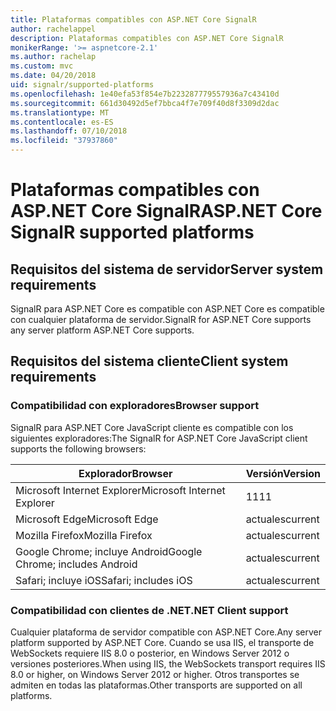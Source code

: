 ```yaml
---
title: Plataformas compatibles con ASP.NET Core SignalR
author: rachelappel
description: Plataformas compatibles con ASP.NET Core SignalR
monikerRange: '>= aspnetcore-2.1'
ms.author: rachelap
ms.custom: mvc
ms.date: 04/20/2018
uid: signalr/supported-platforms
ms.openlocfilehash: 1e40efa53f854e7b223287779557936a7c43410d
ms.sourcegitcommit: 661d30492d5ef7bbca4f7e709f40d8f3309d2dac
ms.translationtype: MT
ms.contentlocale: es-ES
ms.lasthandoff: 07/10/2018
ms.locfileid: "37937860"
---
```

# <a name="aspnet-core-signalr-supported-platforms"></a><span data-ttu-id="6b80c-103">Plataformas compatibles con ASP.NET Core SignalR</span><span class="sxs-lookup"><span data-stu-id="6b80c-103">ASP.NET Core SignalR supported platforms</span></span>

## <a name="server-system-requirements"></a><span data-ttu-id="6b80c-104">Requisitos del sistema de servidor</span><span class="sxs-lookup"><span data-stu-id="6b80c-104">Server system requirements</span></span>

<span data-ttu-id="6b80c-105">SignalR para ASP.NET Core es compatible con ASP.NET Core es compatible con cualquier plataforma de servidor.</span><span class="sxs-lookup"><span data-stu-id="6b80c-105">SignalR for ASP.NET Core supports any server platform ASP.NET Core supports.</span></span>

## <a name="client-system-requirements"></a><span data-ttu-id="6b80c-106">Requisitos del sistema cliente</span><span class="sxs-lookup"><span data-stu-id="6b80c-106">Client system requirements</span></span>

### <a name="browser-support"></a><span data-ttu-id="6b80c-107">Compatibilidad con exploradores</span><span class="sxs-lookup"><span data-stu-id="6b80c-107">Browser support</span></span>

<span data-ttu-id="6b80c-108">SignalR para ASP.NET Core JavaScript cliente es compatible con los siguientes exploradores:</span><span class="sxs-lookup"><span data-stu-id="6b80c-108">The SignalR for ASP.NET Core JavaScript client supports the following browsers:</span></span>

| <span data-ttu-id="6b80c-109">Explorador</span><span class="sxs-lookup"><span data-stu-id="6b80c-109">Browser</span></span> | <span data-ttu-id="6b80c-110">Versión</span><span class="sxs-lookup"><span data-stu-id="6b80c-110">Version</span></span> |
| ------- | ------- |
| <span data-ttu-id="6b80c-111">Microsoft Internet Explorer</span><span class="sxs-lookup"><span data-stu-id="6b80c-111">Microsoft Internet Explorer</span></span> | <span data-ttu-id="6b80c-112">11</span><span class="sxs-lookup"><span data-stu-id="6b80c-112">11</span></span> |
| <span data-ttu-id="6b80c-113">Microsoft Edge</span><span class="sxs-lookup"><span data-stu-id="6b80c-113">Microsoft Edge</span></span> | <span data-ttu-id="6b80c-114">actuales</span><span class="sxs-lookup"><span data-stu-id="6b80c-114">current</span></span> |
| <span data-ttu-id="6b80c-115">Mozilla Firefox</span><span class="sxs-lookup"><span data-stu-id="6b80c-115">Mozilla Firefox</span></span> | <span data-ttu-id="6b80c-116">actuales</span><span class="sxs-lookup"><span data-stu-id="6b80c-116">current</span></span> |
| <span data-ttu-id="6b80c-117">Google Chrome; incluye Android</span><span class="sxs-lookup"><span data-stu-id="6b80c-117">Google Chrome; includes Android</span></span> | <span data-ttu-id="6b80c-118">actuales</span><span class="sxs-lookup"><span data-stu-id="6b80c-118">current</span></span> |
| <span data-ttu-id="6b80c-119">Safari; incluye iOS</span><span class="sxs-lookup"><span data-stu-id="6b80c-119">Safari; includes iOS</span></span> | <span data-ttu-id="6b80c-120">actuales</span><span class="sxs-lookup"><span data-stu-id="6b80c-120">current</span></span> |
 
### <a name="net-client-support"></a><span data-ttu-id="6b80c-121">Compatibilidad con clientes de .NET</span><span class="sxs-lookup"><span data-stu-id="6b80c-121">.NET Client support</span></span>

<span data-ttu-id="6b80c-122">Cualquier plataforma de servidor compatible con ASP.NET Core.</span><span class="sxs-lookup"><span data-stu-id="6b80c-122">Any server platform supported by ASP.NET Core.</span></span> <span data-ttu-id="6b80c-123">Cuando se usa IIS, el transporte de WebSockets requiere IIS 8.0 o posterior, en Windows Server 2012 o versiones posteriores.</span><span class="sxs-lookup"><span data-stu-id="6b80c-123">When using IIS, the WebSockets transport requires IIS 8.0 or higher, on Windows Server 2012 or higher.</span></span> <span data-ttu-id="6b80c-124">Otros transportes se admiten en todas las plataformas.</span><span class="sxs-lookup"><span data-stu-id="6b80c-124">Other transports are supported on all platforms.</span></span>
